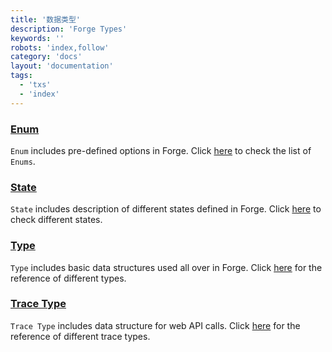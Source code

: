 ```yaml
---
title: '数据类型'
description: 'Forge Types'
keywords: ''
robots: 'index,follow'
category: 'docs'
layout: 'documentation'
tags:
  - 'txs'
  - 'index'
---
```


### [Enum](./enum)

`Enum` includes pre-defined options in Forge. Click [here](./enum) to check the list of `Enums`.

### [State](./state)

`State` includes description of different states defined in Forge. Click [here](./enum) to check different states.

### [Type](./type)

`Type` includes basic data structures used all over in Forge. Click [here](./type) for the reference of different types.

### [Trace Type](./trace_type)

`Trace Type` includes data structure for web API calls. Click [here](./trace_type) for the reference of different trace types.
